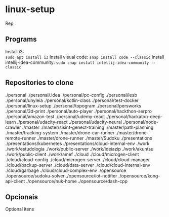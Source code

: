 # linux-setup

Rep

## Programs

Install i3:  
`sudo apt install i3`
Install visual code:
`snap install code --classic`
Install intellij-idea-community:
`sudo snap install intellij-idea-community --classic`

## Repositories to clone

./personal
./personal/.idea
./personal/pc-config
./personal/iesb
./personal/unyleia
./personal/kotlin-class
./personal/test-docker
./personal/linux-setup
./personal/topogram
./personal/persworks
./personal/3d-print
./personal/auto-player
./personal/hackthon-serpro
./personal/amazon-test
./personal/udemy-react
./personal/hackaton-deep-learn
./personal/udacity-react
./personal/udacity-neural
./personal/node-crawler
./master
./master/sisint-genect-training
./master/path-planning
./master/tracking-system
./master/drone-car-runner
./master/drone-remote-runner
./master/drone-runner
./master/Sudoku
./presentations
./presentations/kubernetes
./presentations/cloud-internal-env
./work
./work/estudologia
./work/public-server
./work/ideiazip
./work/akuntsu
./work/public-client
./work/amef
./cloud
./cloud/microgen-client
./cloud/cloud-config
./cloud/microgen-server
./cloud/cloud-manager
./cloud/backup-server
./cloud/data-server
./cloud/cloud-internal-env
./cloud/garbage
./cloud/cloud-complex-env
./opensource
./opensource/sudoku-solver
./opensource/iot-notifier
./opensource/kong-api-client
./opensource/nuk-home
./opensource/dash-cpp

## Opcionais

Optional itens
